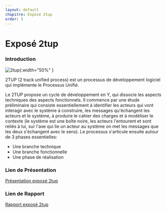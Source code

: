 ```yaml
---
layout: default
chapitre: Exposé 2tup
order: 5
---
```


# Exposé 2tup    
<!-- new slide -->
### Introduction
![2tup](/gestion-projet/5.Expose-2tup/images/2tup.png){:width="50%"  }
<!-- note -->

2TUP (2 track unified process) est un processus de développement logiciel qui implémente le Processus Unifié.

Le 2TUP propose un cycle de développement en Y, qui dissocie les aspects techniques des aspects fonctionnels. Il commence par une étude préliminaire qui consiste essentiellement à identifier les acteurs qui vont interagir avec le système à construire, les messages qu'échangent les acteurs et le système, à produire le cahier des charges et à modéliser le contexte (le système est une boîte noire, les acteurs l'entourent et sont reliés à lui, sur l'axe qui lie un acteur au système on met les messages que les deux s'échangent avec le sens). Le processus s'articule ensuite autour de 3 phases essentielles:

- Une branche technique
- Une branche fonctionnelle
- Une phase de réalisation

### Lien de Présentation
[Présentation exposé 2tup](/gestion-projet/5.Expose-2tup/presentation.html)

### Lien de Rapport
[Rapport exposé 2tup](/gestion-projet/5.Expose-2tup/rapport.html)  
<!-- new slide -->